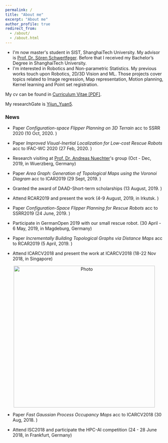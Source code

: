 ```yaml
---
permalink: /
title: "About me"
excerpt: "About me"
author_profile: true
redirect_from: 
  - /about/
  - /about.html
---
```




* I'm now master's student in SIST, ShanghaiTech University. My advisor is [Prof. Dr. Sören Schwertfeger](https://robotics.shanghaitech.edu.cn/people/soeren). Before that I received my Bachelor’s Degree in ShanghaiTech University.
* I'm interested in Robotics and Non-parametric Statistics. My previous works touch upon Robotics, 2D/3D Vision and ML. Those projects cover topics related to Image regression, Map representation, Motion planning, Kernel learning and Point set registration.

My cv can be found in [Curriculum Vitae [PDF]](http://jarrome.github.io/files/cv_yijun.pdf).

My researchGate is [Yijun_Yuan5](https://www.researchgate.net/profile/Yijun_Yuan5).

### News

* Paper _Configuration-space Flipper Planning on 3D Terrain_ acc to SSRR 2020 (10 Oct, 2020. )

* Paper _Improved Visual-Inertial Localization for Low-cost Rescue Robots_ acc to IFAC-WC 2020 (27 Feb, 2020. )

* Research visiting at [Prof. Dr. Andreas Nuechter](https://scholar.google.com/citations?user=0KilZDkAAAAJ&hl=en)'s group (Oct - Dec, 2019, in Wuerzberg, Germany)

* Paper _Area Graph: Generation of Topological Maps using the Voronoi Diagram_ acc to ICAR2019 (29 Sept, 2019. )

* Granted the award of DAAD-Short-term scholarships (13 August, 2019. )

* Attend RCAR2019 and present the work (4-9 August, 2019, in Irkutsk. )

* Paper _Configuration-Space Flipper Planning for Rescue Robots_ acc to SSRR2019 (24 June, 2019. )

* Participate in GermanOpen 2019 with our small rescue robot. (30 April - 6 May, 2019, in Magdeburg, Germany)

* Paper _Incrementally Building Topological Graphs via Distance Maps_ acc to RCAR2019 (5 April, 2019. )

* Attend ICARCV2018 and present the work at ICARCV2018 (18-22 Nov 2018, in Singapore)

<p align="center">
  <img src="https://jarrome.github.io/files/ICARCV2018.jpeg?raw=true" alt="Photo" style="width: 450px;"/> 
</p>

* Paper _Fast Gaussian Process Occupancy Maps_ acc to ICARCV2018 (30 Aug, 2018. )

* Attend ISC2018 and participate the HPC-AI competition (24 - 28 June 2018,  in Frankfurt, Germany)
